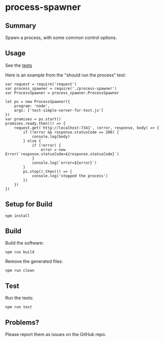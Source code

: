 # process-spawner

## Summary
Spawn a process, with some common control options.

## Usage

See the [tests](./process-spawner.tests.ts)

Here is an example from the "should run the process" test:
```
var request = require('request')
var process_spawner = require('./process-spawner')
var ProcessSpawner = process_spawner.ProcessSpawner

let ps = new ProcessSpawner({
    program: 'node',
    args: ['test-simple-server-for-test.js']
})
var promises = ps.start()
promises.ready.then(() => {
    request.get('http://localhost:7341', (error, response, body) => {
        if (!error && response.statusCode == 200) {
            console.log(body)
        } else {
            if (!error) {
                error = new Error(`response.statusCode=${response.statusCode}`)
            }
            console.log(`error=${error}`)
        }
        ps.stop().then(() => {
            console.log('stopped the process')
        })
    })
})
```


## Setup for Build
```
npm install
```

## Build
Build the software:  
```
npm run build
```

Remove the generated files:
```
npm run clean
```

## Test
Run the tests:  
```
npm run test
```

## Problems?
Please report them as issues on the GitHub repo.
